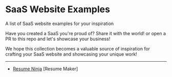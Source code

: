 # SaaS Website Examples

A list of SaaS website examples for your inspiration

Have you created a SaaS you're proud of? Share it with the world! or open a PR to this repo and let's showcase your business! 


We hope this collection becomes a valuable source of inspiration for crafting your SaaS website and showcasing your unique work!

---



- [Resume Ninja](https://resumeninja.io/) [Resume Maker]
